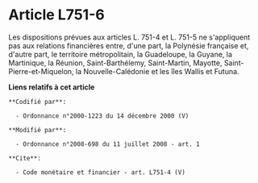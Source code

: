 # Article L751-6

Les dispositions prévues aux articles L. 751-4 et L. 751-5 ne s'appliquent pas aux relations financières entre, d'une part,
la Polynésie française et, d'autre part, le territoire métropolitain, la Guadeloupe, la Guyane, la Martinique, la Réunion,
Saint-Barthélemy, Saint-Martin, Mayotte, Saint-Pierre-et-Miquelon, la Nouvelle-Calédonie et les îles Wallis et Futuna.

**Liens relatifs à cet article**

	**Codifié par**:

	  - Ordonnance n°2000-1223 du 14 décembre 2000 (V)

	**Modifié par**:

	  - Ordonnance n°2008-698 du 11 juillet 2008 - art. 1

	**Cite**:

	  - Code monétaire et financier - art. L751-4 (V)
